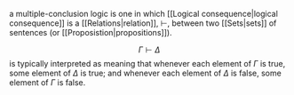 a multiple-conclusion logic is one in which [[Logical consequence|logical consequence]] is a [[Relations|relation]], $\vdash$, between two [[Sets|sets]] of sentences (or [[Proposistion|propositions]]). 

$$
\Gamma\vdash\Delta
$$
is typically interpreted as meaning that whenever each element of $\Gamma$ is true, some element of $\Delta$ is true; and whenever each element of $\Delta$ is false, some element of $\Gamma$ is false.
